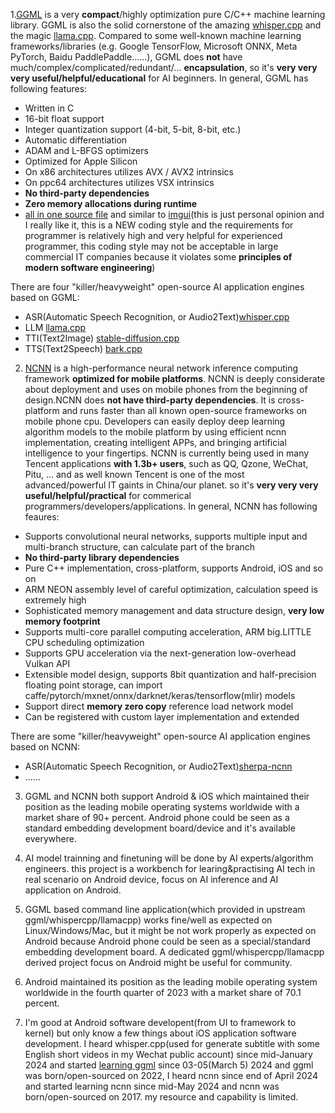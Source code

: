 1.[GGML](https://github.com/ggerganov/ggml) is a very <b>compact</b>/highly optimization pure C/C++ machine learning library. GGML is also the solid cornerstone of the amazing [whisper.cpp](https://github.com/ggerganov/whisper.cpp) and the magic [llama.cpp](https://github.com/ggerganov/llama.cpp). Compared to some well-known machine learning frameworks/libraries (e.g. Google TensorFlow, Microsoft ONNX, Meta PyTorch, Baidu PaddlePaddle......), GGML does <b>not</b> have much/complex/complicated/redundant/… <b>encapsulation</b>, so it's <b>very very very useful/helpful/educational</b> for AI beginners. In general, GGML has following features:

- Written in C
- 16-bit float support
- Integer quantization support (4-bit, 5-bit, 8-bit, etc.)
- Automatic differentiation
- ADAM and L-BFGS optimizers
- Optimized for Apple Silicon
- On x86 architectures utilizes AVX / AVX2 intrinsics
- On ppc64 architectures utilizes VSX intrinsics
- <b>No third-party dependencies</b>
- <b>Zero memory allocations during runtime</b>
- [all in one source file](https://github.com/ggerganov/ggml/blob/master/src/ggml.c) and similar to [imgui](https://github.com/ocornut/imgui/blob/master/imgui.cpp)(this is just personal opinion and I really like it, this is a NEW coding style and the requirements for programmer is relatively high and very helpful for experienced programmer, this coding style may not be acceptable in large commercial IT companies because it violates some <b>principles of modern software engineering</b>)


 There are four "killer/heavyweight" open-source AI application engines based on GGML:

- ASR(Automatic Speech Recognition, or Audio2Text)[whisper.cpp](https://github.com/ggerganov/whisper.cpp)
- LLM [ llama.cpp](https://github.com/ggerganov/llama.cpp)
- TTI(Text2Image) [stable-diffusion.cpp](https://github.com/leejet/stable-diffusion.cpp)
- TTS(Text2Speech) [ bark.cpp](https://github.com/PABannier/bark.cpp)




2. [NCNN](https://github.com/Tencent/ncnn) is a high-performance neural network inference computing framework <b>optimized for mobile platforms</b>. NCNN is deeply considerate about deployment and uses on mobile phones from the beginning of design.NCNN does <b>not have third-party dependencies</b>. It is cross-platform and runs faster than all known open-source frameworks on mobile phone cpu. Developers can easily deploy deep learning algorithm models to the mobile platform by using efficient ncnn implementation, creating intelligent APPs, and bringing artificial intelligence to your fingertips. NCNN is currently being used in many Tencent applications <b>with 1.3b+ users</b></b>, such as QQ, Qzone, WeChat, Pitu, ... and as well known Tencent is one of the most advanced/powerful IT gaints in China/our planet.  so it's <b>very very very useful/helpful/practical</b> for commerical programmers/developers/applications. In general, NCNN has following feaures:

- Supports convolutional neural networks, supports multiple input and multi-branch structure, can calculate part of the branch
- <b>No third-party library dependencies</b>
- Pure C++ implementation, cross-platform, supports Android, iOS and so on
- ARM NEON assembly level of careful optimization, calculation speed is extremely high
- Sophisticated memory management and data structure design, <b>very low memory footprint</b>
- Supports multi-core parallel computing acceleration, ARM big.LITTLE CPU scheduling optimization
- Supports GPU acceleration via the next-generation low-overhead Vulkan API
- Extensible model design, supports 8bit quantization and half-precision floating point storage, can import caffe/pytorch/mxnet/onnx/darknet/keras/tensorflow(mlir) models
- Support direct <b>memory zero copy</b> reference load network model
- Can be registered with custom layer implementation and extended



There are some "killer/heavyweight" open-source AI application engines based on NCNN:

- ASR(Automatic Speech Recognition, or Audio2Text)[sherpa-ncnn](https://github.com/k2-fsa/sherpa-ncnn)
- ......




3. GGML and NCNN both support Android & iOS which maintained their position as the leading mobile operating systems worldwide with a market share of 90+ percent. Android phone could be seen as a standard embedding development board/device and it's available everywhere.


4. AI model trainning and finetuning will be done by AI experts/algorithm engineers. this project is a workbench for learing&practising AI tech in real scenario on Android device, focus on AI inference and AI application on Android.


5. GGML based command line application(which provided in upstream ggml/whispercpp/llamacpp) works fine/well as expected on Linux/Windows/Mac, but it might be not work properly as expected on Android because Android phone could be seen as a special/standard embedding development board. A dedicated ggml/whispercpp/llamacpp derived project focus on Android might be useful for community.


6. Android maintained its position as the leading mobile operating system worldwide in the fourth quarter of 2023 with a market share of 70.1 percent.


7. I'm good at Android software developent(from UI to framework to kernel) but only know a few things about iOS application software development. I heard whisper.cpp(used for generate subtitle with some English short videos in my Wechat public account) since mid-January 2024 and started <a href="https://github.com/zhouwg/kantv/issues/64">learning ggml</a> since 03-05(March 5) 2024 and ggml was born/open-sourced on 2022, I heard ncnn since end of April 2024 and started learning ncnn since mid-May 2024 and ncnn was born/open-sourced on 2017. my resource and capability is limited.
